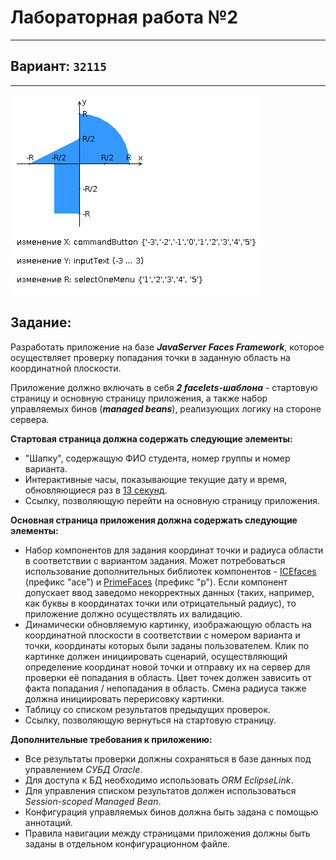 # Лабораторная работа №2
___
## Вариант: `32115`
___
![График](img/graph.png)
## Задание:
Разработать приложение на базе ***JavaServer Faces Framework***, которое осуществляет проверку попадания
точки в заданную область на координатной плоскости.

Приложение должно включать в себя ***2 facelets-шаблона*** - стартовую страницу и основную страницу приложения,
а также набор управляемых бинов (***managed beans***), реализующих логику на стороне сервера.

**Стартовая страница должна содержать следующие элементы:**
- "Шапку", содержащую ФИО студента, номер группы и номер варианта.
- Интерактивные часы, показывающие текущие дату и время, обновляющиеся раз в <u>13 секунд</u>.
- Ссылку, позволяющую перейти на основную страницу приложения.

**Основная страница приложения должна содержать следующие элементы:**
- Набор компонентов для задания координат точки и радиуса области в соответствии с вариантом задания. 
Может потребоваться использование дополнительных библиотек компонентов - [ICEfaces](http://www.icesoft.org/java/projects/ICEfaces/overview.jsf) (префикс "ace")
и [PrimeFaces](http://www.primefaces.org/) (префикс "p"). Если компонент допускает ввод заведомо некорректных данных
(таких, например, как буквы в координатах точки или отрицательный радиус), 
то приложение должно осуществлять их валидацию.
- Динамически обновляемую картинку, изображающую область на координатной плоскости в соответствии с номером варианта и точки, координаты которых были заданы пользователем. Клик по картинке должен инициировать сценарий, осуществляющий определение координат новой точки и отправку их на сервер для проверки её попадания в область. Цвет точек должен зависить от факта попадания / непопадания в область. Смена радиуса также должна инициировать перерисовку картинки.
- Таблицу со списком результатов предыдущих проверок.
- Ссылку, позволяющую вернуться на стартовую страницу.

**Дополнительные требования к приложению:**
- Все результаты проверки должны сохраняться в базе данных под управлением *СУБД Oracle*.
- Для доступа к БД необходимо использовать *ORM EclipseLink*.
- Для управления списком результатов должен использоваться *Session-scoped Managed Bean*.
- Конфигурация управляемых бинов должна быть задана с помощью аннотаций.
- Правила навигации между страницами приложения должны быть заданы в отдельном конфигурационном файле.
